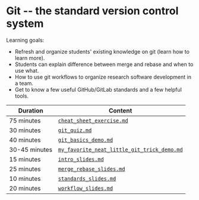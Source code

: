 # Git -- the standard version control system

Learning goals:

- Refresh and organize students' existing knowledge on git (learn how to learn more).
- Students can explain difference between merge and rebase and when to use what.
- How to use git workflows to organize research software development in a team.
- Get to know a few useful GitHub/GitLab standards and a few helpful tools.

| Duration | Content |
| --- | --- |
| 75 minutes | [`cheat_sheet_exercise.md`](https://github.com/Simulation-Software-Engineering/Lecture-Material/blob/main/01_version_control/cheat_sheet_exercise.md) |
| 30 minutes | [`git_quiz.md`](https://github.com/Simulation-Software-Engineering/Lecture-Material/blob/main/01_version_control/git_quiz.md) |
| 40 minutes | [`git_basics_demo.md`](https://github.com/Simulation-Software-Engineering/Lecture-Material/blob/main/01_version_control/git_basics_demo.md)
| 30-45 minutes| [`my_favorite_neat_little_git_trick_demo.md`](https://github.com/Simulation-Software-Engineering/Lecture-Material/blob/main/01_version_control/my_favorite_neat_little_git_trick_demo.md) |
| 15 minutes | [`intro_slides.md`](https://github.com/Simulation-Software-Engineering/Lecture-Material/blob/main/01_version_control/intro_slides.md) |
| 25 minutes | [`merge_rebase_slides.md`](https://github.com/Simulation-Software-Engineering/Lecture-Material/blob/main/01_version_control/merge_rebase_slides.md) |
| 10 minutes | [`standards_slides.md`](https://github.com/Simulation-Software-Engineering/Lecture-Material/blob/main/01_version_control/standards_slides.md) |
| 20 minutes | [`workflow_slides.md`](https://github.com/Simulation-Software-Engineering/Lecture-Material/blob/main/01_version_control/workflow_slides.md) |
